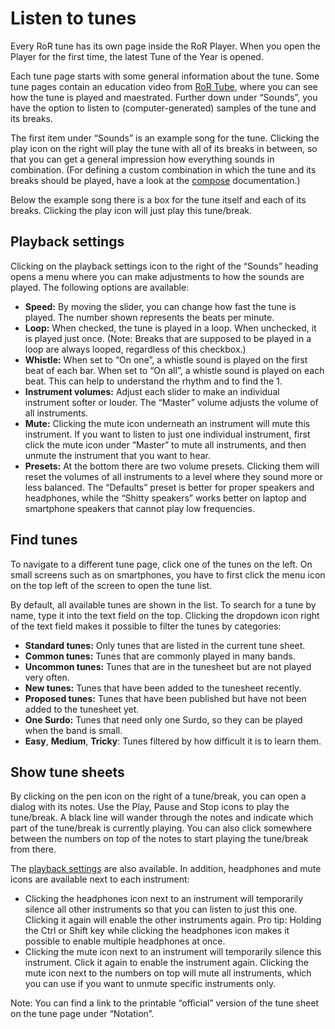 # Listen to tunes

Every RoR tune has its own page inside the RoR Player. When you open the Player for the first time, the latest Tune of the Year is opened.

Each tune page starts with some general information about the tune. Some tune pages contain an education video from [RoR Tube](https://tube.rhythms-of-resistance.org/), where you can see how the tune is played and maestrated. Further down under “Sounds”, you have the option to listen to (computer-generated) samples of the tune and its breaks.

The first item under “Sounds” is an example song for the tune. Clicking the <fa icon="play-circle"></fa> play icon on the right will play the tune with all of its breaks in between, so that you can get a general impression how everything sounds in combination. (For defining a custom combination in which the tune and its breaks should be played, have a look at the [compose](./compose.md) documentation.)

Below the example song there is a box for the tune itself and each of its breaks. Clicking the <fa icon="play-circle"></fa> play icon will just play this tune/break.

## Playback settings

Clicking on the <btn><fa icon="sliders-h"></fa></btn> playback settings icon to the right of the “Sounds” heading opens a menu where you can make adjustments to how the sounds are played. The following options are available:
* **Speed:** By moving the slider, you can change how fast the tune is played. The number shown represents the beats per minute.
* **Loop:** When checked, the tune is played in a loop. When unchecked, it is played just once. (Note: Breaks that are supposed to be played in a loop are always looped, regardless of this checkbox.)
* **Whistle:** When set to “On one”, a whistle sound is played on the first beat of each bar. When set to “On all”, a whistle sound is played on each beat. This can help to understand the rhythm and to find the 1.
* **Instrument volumes:** Adjust each slider to make an individual instrument softer or louder. The “Master” volume adjusts the volume of all instruments.
* **Mute:** Clicking the <fa icon="volume-mute"></fa> mute icon underneath an instrument will mute this instrument. If you want to listen to just one individual instrument, first click the mute icon under “Master” to mute all instruments, and then unmute the instrument that you want to hear.
* **Presets:** At the bottom there are two volume presets. Clicking them will reset the volumes of all instruments to a level where they sound more or less balanced. The “Defaults” preset is better for proper speakers and headphones, while the “Shitty speakers” works better on laptop and smartphone speakers that cannot play low frequencies.

## Find tunes

To navigate to a different tune page, click one of the tunes on the left. On small screens such as on smartphones, you have to first click the <btn><fa icon="bars"></fa></btn> menu icon on the top left of the screen to open the tune list.

By default, all available tunes are shown in the list. To search for a tune by name, type it into the text field on the top. Clicking the <btn><fa icon="caret-down">dropdown</fa></btn> icon right of the text field makes it possible to filter the tunes by categories:
* **Standard tunes:** Only tunes that are listed in the current tune sheet.
* **Common tunes:** Tunes that are commonly played in many bands.
* **Uncommon tunes:** Tunes that are in the tunesheet but are not played very often.
* **New tunes:** Tunes that have been added to the tunesheet recently.
* **Proposed tunes:** Tunes that have been published but have not been added to the tunesheet yet.
* **One Surdo:** Tunes that need only one Surdo, so they can be played when the band is small.
* **Easy**, **Medium**, **Tricky**: Tunes filtered by how difficult it is to learn them.

## Show tune sheets

By clicking on the <fa icon="pen"></fa> pen icon on the right of a tune/break, you can open a dialog with its notes. Use the <btn variant="success"><fa icon="play"></fa> Play</btn>, <btn variant="info"><fa icon="pause"></fa> Pause</btn> and <btn variant="danger"><fa icon="stop"></fa> Stop</btn> icons to play the tune/break. A black line will wander through the notes and indicate which part of the tune/break is currently playing. You can also click somewhere between the numbers on top of the notes to start playing the tune/break from there.

The [<btn><fa icon="sliders-h"></fa></btn> playback settings](#playback-settings) are also available. In addition, <fa icon="headphones"></fa> headphones and <fa icon="mute"></fa> mute icons are available next to each instrument:
* Clicking the <fa icon="headphones"></fa> headphones icon next to an instrument will temporarily silence all other instruments so that you can listen to just this one. Clicking it again will enable the other instruments again. Pro tip: Holding the Ctrl or Shift key while clicking the headphones icon makes it possible to enable multiple headphones at once.
* Clicking the <fa icon="mute"></fa> mute icon next to an instrument will temporarily silence this instrument. Click it again to enable the instrument again. Clicking the mute icon next to the numbers on top will mute all instruments, which you can use if you want to unmute specific instruments only.

Note: You can find a link to the printable “official” version of the tune sheet on the tune page under “Notation”.